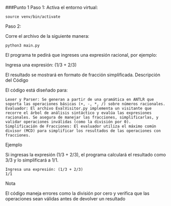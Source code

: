 ###Punto 1
Paso 1: Activa el entorno virtual:

    source venv/bin/activate

Paso 2:

Corre el archivo de la siguiente manera:

    python3 main.py

    
El programa te pedirá que ingreses una expresión racional, por ejemplo:

Ingresa una expresión: (1/3 + 2/3)

El resultado se mostrará en formato de fracción simplificada.
Descripción del Código

El código está diseñado para:

    Lexer y Parser: Se generan a partir de una gramática en ANTLR que soporta las operaciones básicas (+, -, *, /) sobre números racionales.
    Evaluador: El archivo EvalVisitor.py implementa un visitante que recorre el árbol de análisis sintáctico y evalúa las expresiones racionales. Se asegura de manejar las fracciones, simplificarlas, y validar operaciones inválidas (como la división por 0).
    Simplificación de Fracciones: El evaluador utiliza el máximo común divisor (MCD) para simplificar los resultados de las operaciones con fracciones.

Ejemplo

Si ingresas la expresión (1/3 + 2/3), el programa calculará el resultado como 3/3 y lo simplificará a 1/1.

    Ingresa una expresión: (1/3 + 2/3)
    1/1

Nota

El código maneja errores como la división por cero y verifica que las operaciones sean válidas antes de devolver un resultado

